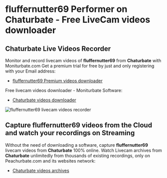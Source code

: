 # fluffernutter69 Performer on Chaturbate - Free LiveCam videos downloader

## Chaturbate Live Videos Recorder

Monitor and record livecam videos of **fluffernutter69** from **Chaturbate** with Moniturbate.com
Get a premium trial for free by just and only registering with your Email address:
* [fluffernutter69 Premium videos downloader](https://moniturbate.com/request-demo-licence-key.html)

Free livecam videos downloader - Moniturbate Software:
* [Chaturbate videos downloader](https://moniturbate.com/moniturbate-download-software.html)

![fluffernutter69 livecam videos recorder](https://peachurnet.com/templates/moniturbate-software.png)


## Capture fluffernutter69 videos from the Cloud and watch your recordings on Streaming

Without the need of downloading a software, capture **fluffernutter69** livecam videos from **Chaturbate** 100% online.
Watch Livecam archives from **Chaturbate** unlimitedly from thousands of existing recordings, only on Peachurbate.com and its websites network:
* [Chaturbate videos archives](https://peachurnet.com/)